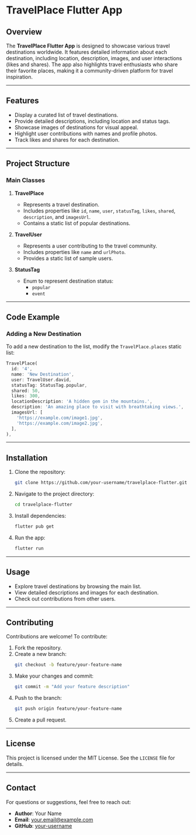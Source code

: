 # TravelPlace Flutter App

## Overview

The **TravelPlace Flutter App** is designed to showcase various travel destinations worldwide. It features detailed information about each destination, including location, description, images, and user interactions (likes and shares). The app also highlights travel enthusiasts who share their favorite places, making it a community-driven platform for travel inspiration.

---

## Features

- Display a curated list of travel destinations.
- Provide detailed descriptions, including location and status tags.
- Showcase images of destinations for visual appeal.
- Highlight user contributions with names and profile photos.
- Track likes and shares for each destination.

---

## Project Structure

### Main Classes

1. **TravelPlace**
   - Represents a travel destination.
   - Includes properties like `id`, `name`, `user`, `statusTag`, `likes`, `shared`, `description`, and `imagesUrl`.
   - Contains a static list of popular destinations.

2. **TravelUser**
   - Represents a user contributing to the travel community.
   - Includes properties like `name` and `urlPhoto`.
   - Provides a static list of sample users.

3. **StatusTag**
   - Enum to represent destination status:
     - `popular`
     - `event`

---

## Code Example

### Adding a New Destination

To add a new destination to the list, modify the `TravelPlace.places` static list:

```dart
TravelPlace(
  id: '4',
  name: 'New Destination',
  user: TravelUser.david,
  statusTag: StatusTag.popular,
  shared: 50,
  likes: 300,
  locationDescription: 'A hidden gem in the mountains.',
  description: 'An amazing place to visit with breathtaking views.',
  imagesUrl: [
    'https://example.com/image1.jpg',
    'https://example.com/image2.jpg',
  ],
),
```

---

## Installation

1. Clone the repository:
   ```bash
   git clone https://github.com/your-username/travelplace-flutter.git
   ```

2. Navigate to the project directory:
   ```bash
   cd travelplace-flutter
   ```

3. Install dependencies:
   ```bash
   flutter pub get
   ```

4. Run the app:
   ```bash
   flutter run
   ```

---

## Usage

- Explore travel destinations by browsing the main list.
- View detailed descriptions and images for each destination.
- Check out contributions from other users.

---

## Contributing

Contributions are welcome! To contribute:

1. Fork the repository.
2. Create a new branch:
   ```bash
   git checkout -b feature/your-feature-name
   ```
3. Make your changes and commit:
   ```bash
   git commit -m "Add your feature description"
   ```
4. Push to the branch:
   ```bash
   git push origin feature/your-feature-name
   ```
5. Create a pull request.

---

## License

This project is licensed under the MIT License. See the `LICENSE` file for details.

---

## Contact

For questions or suggestions, feel free to reach out:

- **Author**: Your Name
- **Email**: your.email@example.com
- **GitHub**: [your-username](https://github.com/your-username)

